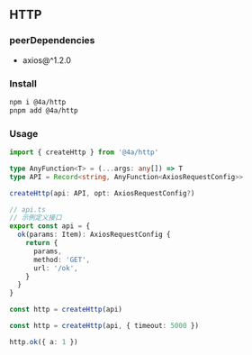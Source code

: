 ## HTTP

### peerDependencies
 * axios@^1.2.0


### Install

```sh
npm i @4a/http
pnpm add @4a/http
```

### Usage

```ts
import { createHttp } from '@4a/http'
```

```ts
type AnyFunction<T> = (...args: any[]) => T
type API = Record<string, AnyFunction<AxiosRequestConfig>>

createHttp(api: API, opt: AxiosRequestConfig?)
```

```ts
// api.ts
// 示例定义接口
export const api = {
  ok(params: Item): AxiosRequestConfig {
    return {
      params,
      method: 'GET',
      url: '/ok',
    }
  }
}
```

```ts
const http = createHttp(api)

const http = createHttp(api, { timeout: 5000 })

http.ok({ a: 1 })
```
